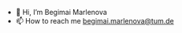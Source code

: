 - 👋 Hi, I’m Begimai Marlenova
- 📫 How to reach me begimai.marlenova@tum.de

<!---
begimaimarlen/begimaimarlen is a ✨ special ✨ repository because its `README.md` (this file) appears on your GitHub profile.
You can click the Preview link to take a look at your changes.
--->
